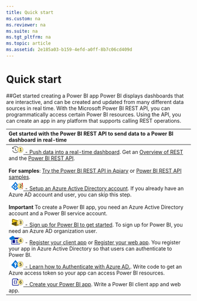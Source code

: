 ```yaml
---
title: Quick start
ms.custom: na
ms.reviewer: na
ms.suite: na
ms.tgt_pltfrm: na
ms.topic: article
ms.assetid: 2e185a03-b159-4efd-a0ff-8b7c06cd409d
---
```

# Quick start
##Get started creating a Power BI app
Power BI displays dashboards that are interactive, and can be created and updated from many different data sources in real time. With the Microsoft Power BI REST API, you can programmatically access certain Power BI resources. Using the API, you can create an app in any platform that supports calling REST operations. 

| Get started with the Power BI REST API to send data to a Power BI dashboard in real-time |
| :- |
|[![Step1](../Image/REST-API-Step-1.png) - Push data into a real-time dashboard](Overview+of+Power+BI+REST+API.md). Get an [Overview of REST](Overview-of-Power-BI-REST-API.md) and the [Power BI REST API](Power-BI-REST-API-reference.md). <br/><br/>**For samples**: [Try the Power BI REST API in Apiary](http://docs.powerbi.apiary.io/#)  or [Power BI REST API samples](Samples.md).| 
|[![Step2](../Image/REST-API-Step-2.png) - Setup an Azure Active Directory account](Get+started+creating+Power+BI+apps.md). If you already have an Azure AD account and user, you can skip this step. <br/><br/>**Important** To create a Power BI app, you need an Azure Active Directory account and a Power BI service account.  |
|[![Step3](../Image/REST-API-Step-3.png) - Sign up for Power BI to get started](https://powerbi.microsoft.com/). To sign up for Power BI, you need an Azure AD organization user. |
|![Step4](../Image/REST-API-Step-4.png)  - [Register your client app](Register-a-client-app.md) or [Register your web app](Register-a-web-app.md). You register your app in Azure Active Directory so that users can authenticate to Power BI. |
|[![Step5](../Image/REST-API-Step-5.png) - Learn how to Authenticate with Azure AD.](Authenticate+to+Power+BI+service.md). Write code to get an Azure access token so your app can access Power BI resources. |
|[![Step6](../Image/REST-API-Step-6.png) - Create your Power BI app](Get+started+creating+Power+BI+apps.md). Write a Power BI client app and web app. |


